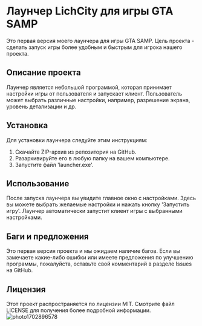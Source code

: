 # Лаунчер LichCity для игры GTA SAMP

Это первая версия моего лаунчера для игры GTA SAMP. Цель проекта - сделать запуск игры более удобным и быстрым для игрока нашего проекта.

## Описание проекта

Лаунчер является небольшой программой, которая принимает настройки игры от пользователя и запускает клиент. Пользователь может выбрать различные настройки, например, разрешение экрана, уровень детализации и др.

## Установка

Для установки лаунчера следуйте этим инструкциям:

1. Скачайте ZIP-архив из репозитория на GitHub.
2. Разархивируйте его в любую папку на вашем компьютере.
3. Запустите файл 'launcher.exe'.

## Использование

После запуска лаунчера вы увидите главное окно с настройками. Здесь вы можете выбрать желаемые настройки и нажать кнопку 'Запустить игру'. Лаунчер автоматически запустит клиент игры с выбранными настройками.

## Баги и предложения

Это первая версия проекта и мы ожидаем наличие багов. Если вы замечаете какие-либо ошибки или имеете предложения по улучшению программы, пожалуйста, оставьте свой комментарий в разделе Issues на GitHub.

## Лицензия

Этот проект распространяется по лицензии MIT. Смотрите файл LICENSE для получения более подробной информации.
![photo1702896578](https://github.com/homa39/SampLauncher_Lichcity/assets/100782554/8d9d938e-20d6-4cbc-99fe-9b15596c3a41)
